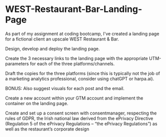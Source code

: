 # WEST-Restaurant-Bar-Landing-Page
As part of my assignment at coding bootcamp, I've created a landing page for a fictional client an upscale WEST Restaurant &amp; Bar. 


Design, develop and deploy the landing page.

Create the 3 necessary links to the landing page with the appropriate UTM-parameters for each of the three platforms/channels.

Draft the copies for the three platforms (since this is typically not the job of a marketing analytics professional, consider using chatGPT or harpa.ai).

BONUS: Also suggest visuals for each post and the email.

Create a new account within your GTM account and implement the container on the landing page.

Create and set up a consent screen with consentmanager, respecting the rules of GDPR, the Irish national law derived from the ePrivacy Directive (Regulation 5 of the ePrivacy Regulations – “the ePrivacy Regulations”) as well as the restaurant’s corporate design
